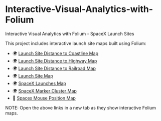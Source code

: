 # Interactive-Visual-Analytics-with-Folium
Interactive Visual Analytics with Folium - SpaceX Launch Sites

This project includes interactive launch site maps built using Folium:

- 🌍 [Launch Site Distance to Coastline Map](https://ssgrant876.github.io/Interactive-Visual-Analytics-with-Folium/maps/coastline_distance_line_map.html)
- 🌍 [Launch Site Distance to Highway Map](https://ssgrant876.github.io/Interactive-Visual-Analytics-with-Folium/maps/highway_distance_map.html)
- 🌍 [Launch Site Distance to Railroad Map](https://ssgrant876.github.io/Interactive-Visual-Analytics-with-Folium/maps/railroad_distance_map.html)
- 🌍 [Launch Site Map](https://ssgrant876.github.io/Interactive-Visual-Analytics-with-Folium/maps/launch_map.html)
- 🌍 [SpaceX Launches Map](https://ssgrant876.github.io/Interactive-Visual-Analytics-with-Folium/maps/spacex_launches_map.html)
- 🌍 [SpaceX Marker Cluster Map](https://ssgrant876.github.io/Interactive-Visual-Analytics-with-Folium/maps/spacex_marker_cluster_map.html)
- 📍 [Spacex Mouse Position Map](https://ssgrant876.github.io/Interactive-Visual-Analytics-with-Folium/maps/spacex_mouse_position_map.html)
  
NOTE: Open the above links in a new tab as they show interactive Folium maps.
